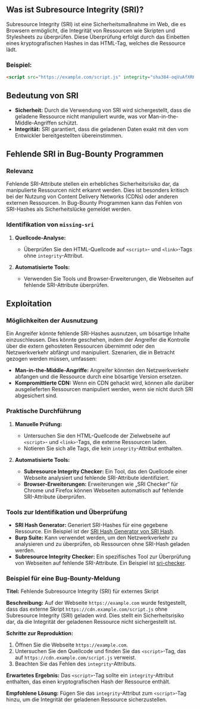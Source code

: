 
## Was ist Subresource Integrity (SRI)?

Subresource Integrity (SRI) ist eine Sicherheitsmaßnahme im Web, die es Browsern ermöglicht, die Integrität von Ressourcen wie Skripten und Stylesheets zu überprüfen. Diese Überprüfung erfolgt durch das Einbetten eines kryptografischen Hashes in das HTML-Tag, welches die Ressource lädt. 

### Beispiel:

```html
<script src="https://example.com/script.js" integrity="sha384-oqVuAfXRKap7fdgcCY5uykM6+R9GqQ8K/uxQ6zPC7JSRjGd5I5qFuKiv1p+0Uexg" crossorigin="anonymous"></script>
```

## Bedeutung von SRI

- **Sicherheit:** Durch die Verwendung von SRI wird sichergestellt, dass die geladene Ressource nicht manipuliert wurde, was vor Man-in-the-Middle-Angriffen schützt.
- **Integrität:** SRI garantiert, dass die geladenen Daten exakt mit den vom Entwickler bereitgestellten übereinstimmen.

## Fehlende SRI in Bug-Bounty Programmen

### Relevanz

Fehlende SRI-Attribute stellen ein erhebliches Sicherheitsrisiko dar, da manipulierte Ressourcen nicht erkannt werden. Dies ist besonders kritisch bei der Nutzung von Content Delivery Networks (CDNs) oder anderen externen Ressourcen. In Bug-Bounty Programmen kann das Fehlen von SRI-Hashes als Sicherheitslücke gemeldet werden.

### Identifikation von `missing-sri`

1. **Quellcode-Analyse:**
   - Überprüfen Sie den HTML-Quellcode auf `<script>`- und `<link>`-Tags ohne `integrity`-Attribut.
   
2. **Automatisierte Tools:**
   - Verwenden Sie Tools und Browser-Erweiterungen, die Webseiten auf fehlende SRI-Attribute überprüfen.

## Exploitation

### Möglichkeiten der Ausnutzung

Ein Angreifer könnte fehlende SRI-Hashes ausnutzen, um bösartige Inhalte einzuschleusen. Dies könnte geschehen, indem der Angreifer die Kontrolle über die extern gehosteten Ressourcen übernimmt oder den Netzwerkverkehr abfängt und manipuliert. Szenarien, die in Betracht gezogen werden müssen, umfassen:

- **Man-in-the-Middle-Angriffe:** Angreifer könnten den Netzwerkverkehr abfangen und die Ressource durch eine bösartige Version ersetzen.
- **Kompromittierte CDN:** Wenn ein CDN gehackt wird, können alle darüber ausgelieferten Ressourcen manipuliert werden, wenn sie nicht durch SRI abgesichert sind.

### Praktische Durchführung

1. **Manuelle Prüfung:**
   - Untersuchen Sie den HTML-Quellcode der Zielwebseite auf `<script>`- und `<link>`-Tags, die externe Ressourcen laden.
   - Notieren Sie sich alle Tags, die kein `integrity`-Attribut enthalten.
   
2. **Automatisierte Tools:**
   - **Subresource Integrity Checker:** Ein Tool, das den Quellcode einer Webseite analysiert und fehlende SRI-Attribute identifiziert.
   - **Browser-Erweiterungen:** Erweiterungen wie „SRI Checker“ für Chrome und Firefox können Webseiten automatisch auf fehlende SRI-Attribute überprüfen.

### Tools zur Identifikation und Überprüfung

- **SRI Hash Generator:** Generiert SRI-Hashes für eine gegebene Ressource. Ein Beispiel ist der [SRI Hash Generator von SRI Hash](https://www.srihash.org/).
- **Burp Suite:** Kann verwendet werden, um den Netzwerkverkehr zu analysieren und zu überprüfen, ob Ressourcen ohne SRI-Hash geladen werden.
- **Subresource Integrity Checker:** Ein spezifisches Tool zur Überprüfung von Webseiten auf fehlende SRI-Attribute. Ein Beispiel ist [sri-checker](https://github.com/tealblue/sri-checker).

### Beispiel für eine Bug-Bounty-Meldung

**Titel:** Fehlende Subresource Integrity (SRI) für externes Skript

**Beschreibung:**
Auf der Webseite `https://example.com` wurde festgestellt, dass das externe Skript `https://cdn.example.com/script.js` ohne Subresource Integrity (SRI) geladen wird. Dies stellt ein Sicherheitsrisiko dar, da die Integrität der geladenen Ressource nicht sichergestellt ist.

**Schritte zur Reproduktion:**
1. Öffnen Sie die Webseite `https://example.com`.
2. Untersuchen Sie den Quellcode und finden Sie das `<script>`-Tag, das auf `https://cdn.example.com/script.js` verweist.
3. Beachten Sie das Fehlen des `integrity`-Attributs.

**Erwartetes Ergebnis:**
Das `<script>`-Tag sollte ein `integrity`-Attribut enthalten, das einen kryptografischen Hash der Ressource enthält.

**Empfohlene Lösung:**
Fügen Sie das `integrity`-Attribut zum `<script>`-Tag hinzu, um die Integrität der geladenen Ressource sicherzustellen.